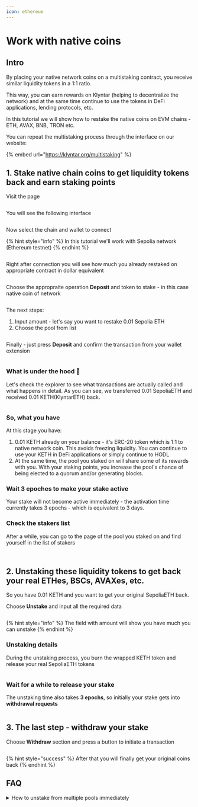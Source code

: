 ```yaml
---
icon: ethereum
---
```


# Work with native coins

## Intro

By placing your native network coins on a multistaking contract, you receive similar liquidity tokens in a 1:1 ratio.

This way, you can earn rewards on Klyntar (helping to decentralize the network) and at the same time continue to use the tokens in DeFi applications, lending protocols, etc.

In this tutorial we will show how to restake the native coins on EVM chains - ETH, AVAX, BNB, TRON etc.

You can repeat the multistaking process through the interface on our website:

{% embed url="https://klyntar.org/multistaking" %}

## 1. Stake native chain coins to get liquidity tokens back and earn staking points

Visit the page

<figure><img src="../../../.gitbook/assets/image (77).png" alt=""><figcaption></figcaption></figure>

You will see the following interface

<figure><img src="../../../.gitbook/assets/image (78).png" alt=""><figcaption></figcaption></figure>

Now select the chain and wallet to connect

{% hint style="info" %}
In this tutorial we'll work with Sepolia network (Ethereum testnet)
{% endhint %}

<figure><img src="../../../.gitbook/assets/image (79).png" alt=""><figcaption></figcaption></figure>

Right after connection you will see how much you already restaked on appropriate contract in dollar equivalent

<figure><img src="../../../.gitbook/assets/image (80).png" alt=""><figcaption></figcaption></figure>

Choose the appropraite operation **Deposit** and token to stake - in this case native coin of network

<figure><img src="../../../.gitbook/assets/image (81).png" alt=""><figcaption></figcaption></figure>

The next steps:

1. Input amount - let's say you want to restake 0.01 Sepolia ETH
2. Choose the pool from list

<figure><img src="../../../.gitbook/assets/image (82).png" alt=""><figcaption></figcaption></figure>

Finally - just press **Deposit** and confirm the transaction from your wallet extension

<figure><img src="../../../.gitbook/assets/image (83).png" alt=""><figcaption></figcaption></figure>

### What is under the hood :thinking:

Let's check the explorer to see what transactions are actually called and what happens in detail. As you can see, we transferred 0.01 SepoliaETH and received 0.01 KETH(KlyntarETH) back.

<figure><img src="../../../.gitbook/assets/image (84).png" alt=""><figcaption></figcaption></figure>

### So, what you have

At this stage you have:

1. 0.01 KETH already on your balance - it's ERC-20 token which is 1:1 to native network coin. This avoids freezing liquidity. You can continue to use your KETH in DeFi applications or simply continue to HODL
2. At the same time, the pool you staked on will share some of its rewards with you. With your staking points, you increase the pool's chance of being elected to a quorum and/or generating blocks.

### Wait 3 epoches to make your stake active

Your stake will not become active immediately - the activation time currently takes 3 epochs - which is equivalent to 3 days.

### Check the stakers list

After a while, you can go to the page of the pool you staked on and find yourself in the list of stakers

<figure><img src="../../../.gitbook/assets/image (85).png" alt=""><figcaption></figcaption></figure>

<figure><img src="../../../.gitbook/assets/image (87).png" alt=""><figcaption></figcaption></figure>

## 2. Unstaking these liquidity tokens to get back your real ETHes, BSCs, AVAXes, etc.

So you have 0.01 KETH and you want to get your original SepoliaETH back.

Choose **Unstake** and input all the required data

<figure><img src="../../../.gitbook/assets/image (89).png" alt=""><figcaption></figcaption></figure>

{% hint style="info" %}
The field with amount will show you have much you can unstake
{% endhint %}

### Unstaking details

During the unstaking process, you burn the wrapped KETH token and release your real SepoliaETH tokens

<figure><img src="../../../.gitbook/assets/image (91).png" alt=""><figcaption></figcaption></figure>

### Wait for a while to release your stake

The unstaking time also takes **3 epochs**, so initially your stake gets into **withdrawal requests**

<figure><img src="../../../.gitbook/assets/image (92).png" alt=""><figcaption></figcaption></figure>

## 3. The last step - withdraw your stake

Choose **Withdraw** section and press a button to initiate a transaction

<figure><img src="../../../.gitbook/assets/image (93).png" alt=""><figcaption></figcaption></figure>

{% hint style="success" %}
After that you will finally get your original coins back
{% endhint %}

## FAQ

<details>

<summary>How to unstake from multiple pools immediately</summary>

TODO

</details>

